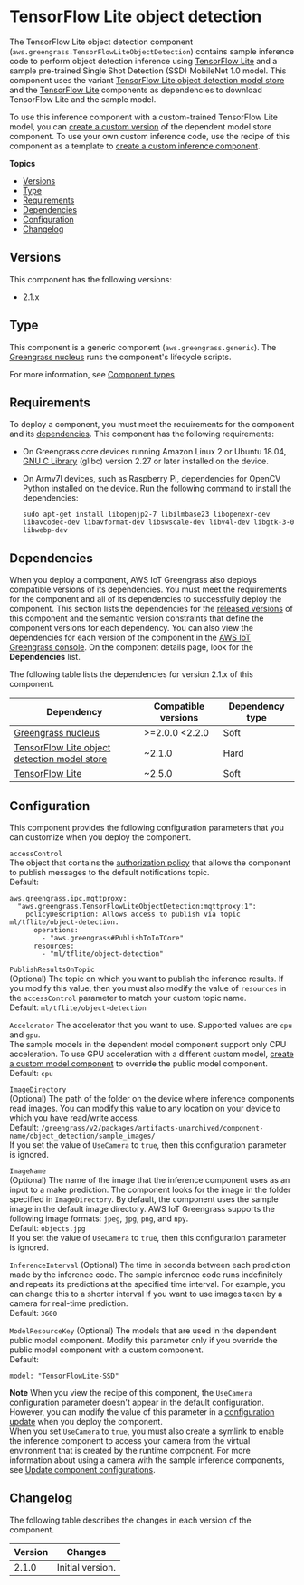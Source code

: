 # TensorFlow Lite object detection<a name="tensorflow-lite-object-detection-component"></a>

The TensorFlow Lite object detection component \(`aws.greengrass.TensorFlowLiteObjectDetection`\) contains sample inference code to perform object detection inference using [TensorFlow Lite](https://www.tensorflow.org/lite) and a sample pre\-trained Single Shot Detection \(SSD\) MobileNet 1\.0 model\. This component uses the variant [TensorFlow Lite object detection model store](tensorflow-lite-object-detection-model-store-component.md) and the [TensorFlow Lite](tensorflow-lite-component.md) components as dependencies to download TensorFlow Lite and the sample model\. 

To use this inference component with a custom\-trained TensorFlow Lite model, you can [create a custom version](ml-customization.md#override-public-model-store) of the dependent model store component\. To use your own custom inference code, use the recipe of this component as a template to [create a custom inference component](ml-customization.md#create-inference-component)\.

**Topics**
+ [Versions](#tensorflow-lite-object-detection-component-versions)
+ [Type](#tensorflow-lite-object-detection-component-type)
+ [Requirements](#tensorflow-lite-object-detection-component-requirements)
+ [Dependencies](#tensorflow-lite-object-detection-component-dependencies)
+ [Configuration](#tensorflow-lite-object-detection-component-configuration)
+ [Changelog](#tensorflow-lite-object-detection-component-changelog)

## Versions<a name="tensorflow-lite-object-detection-component-versions"></a>

This component has the following versions:
+ 2\.1\.x

## Type<a name="tensorflow-lite-object-detection-component-type"></a>

<a name="public-component-type-generic"></a>This component is a generic component \(`aws.greengrass.generic`\)\. The [Greengrass nucleus](greengrass-nucleus-component.md) runs the component's lifecycle scripts\.

<a name="public-component-type-more-information"></a>For more information, see [Component types](manage-components.md#component-types)\.

## Requirements<a name="tensorflow-lite-object-detection-component-requirements"></a>

To deploy a component, you must meet the requirements for the component and its [dependencies](#tensorflow-lite-object-detection-component-dependencies)\. This component has the following requirements:<a name="ml-component-requirements"></a>
+ <a name="ml-req-glibc"></a>On Greengrass core devices running Amazon Linux 2 or Ubuntu 18\.04, [GNU C Library](https://www.gnu.org/software/libc/) \(glibc\) version 2\.27 or later installed on the device\.
+ On Armv7l devices, such as Raspberry Pi, dependencies for OpenCV Python installed on the device\. Run the following command to install the dependencies: 

  ```
  sudo apt-get install libopenjp2-7 libilmbase23 libopenexr-dev libavcodec-dev libavformat-dev libswscale-dev libv4l-dev libgtk-3-0 libwebp-dev
  ```

## Dependencies<a name="tensorflow-lite-object-detection-component-dependencies"></a>

When you deploy a component, AWS IoT Greengrass also deploys compatible versions of its dependencies\. You must meet the requirements for the component and all of its dependencies to successfully deploy the component\. This section lists the dependencies for the [released versions](#tensorflow-lite-object-detection-component-changelog) of this component and the semantic version constraints that define the component versions for each dependency\. You can also view the dependencies for each version of the component in the [AWS IoT Greengrass console](https://console.aws.amazon.com/greengrass)\. On the component details page, look for the **Dependencies** list\.

The following table lists the dependencies for version 2\.1\.x of this component\.


| Dependency | Compatible versions | Dependency type | 
| --- | --- | --- | 
| [Greengrass nucleus](greengrass-nucleus-component.md) | >=2\.0\.0 <2\.2\.0 | Soft | 
| [TensorFlow Lite object detection model store](tensorflow-lite-object-detection-model-store-component.md) | \~2\.1\.0 | Hard | 
| [TensorFlow Lite](tensorflow-lite-component.md) | \~2\.5\.0 | Soft | 

## Configuration<a name="tensorflow-lite-object-detection-component-configuration"></a>

This component provides the following configuration parameters that you can customize when you deploy the component\.

`accessControl`  
<a name="ml-config-accesscontrol-desc"></a>The object that contains the [authorization policy](interprocess-communication.md#ipc-authorization-policies) that allows the component to publish messages to the default notifications topic\.   
Default:   

```
aws.greengrass.ipc.mqttproxy:
  "aws.greengrass.TensorFlowLiteObjectDetection:mqttproxy:1":
    policyDescription: Allows access to publish via topic ml/tflite/object-detection.
      operations:
        - "aws.greengrass#PublishToIoTCore"
      resources:
        - "ml/tflite/object-detection"
```

`PublishResultsOnTopic`  
<a name="ml-config-publishresultsontopic-desc"></a>\(Optional\) The topic on which you want to publish the inference results\. If you modify this value, then you must also modify the value of `resources` in the `accessControl` parameter to match your custom topic name\.  
Default: `ml/tflite/object-detection`

`Accelerator`  <a name="ml-config-accelerator"></a>
The accelerator that you want to use\. Supported values are `cpu` and `gpu`\.  
The sample models in the dependent model component support only CPU acceleration\. To use GPU acceleration with a different custom model, [create a custom model component](ml-customization.md#override-public-model-store) to override the public model component\.  
Default: `cpu`

`ImageDirectory`  
<a name="ml-config-imagedirectory-desc"></a>\(Optional\) The path of the folder on the device where inference components read images\. You can modify this value to any location on your device to which you have read/write access\.  
<a name="ml-config-imagedirectory-obj-default"></a>Default: `/greengrass/v2/packages/artifacts-unarchived/component-name/object_detection/sample_images/`  
If you set the value of `UseCamera` to `true`, then this configuration parameter is ignored\. 

`ImageName`  
<a name="ml-config-imagename-desc"></a>\(Optional\) The name of the image that the inference component uses as an input to a make prediction\. The component looks for the image in the folder specified in `ImageDirectory`\. By default, the component uses the sample image in the default image directory\. AWS IoT Greengrass supports the following image formats: `jpeg`, `jpg`, `png`, and `npy`\.   
<a name="ml-config-imagename-obj-default"></a>Default: `objects.jpg`  
If you set the value of `UseCamera` to `true`, then this configuration parameter is ignored\. 

`InferenceInterval`  <a name="ml-config-inferenceinterval"></a>
\(Optional\) The time in seconds between each prediction made by the inference code\. The sample inference code runs indefinitely and repeats its predictions at the specified time interval\. For example, you can change this to a shorter interval if you want to use images taken by a camera for real\-time prediction\.  
Default: `3600`

`ModelResourceKey`  <a name="ml-config-modelresourcekey"></a>
<a name="ml-config-modelresourcekey-desc"></a>\(Optional\) The models that are used in the dependent public model component\. Modify this parameter only if you override the public model component with a custom component\.   
Default:  

```
model: "TensorFlowLite-SSD"
```

**Note**  <a name="ml-config-not-visible-note"></a>
When you view the recipe of this component, the `UseCamera` configuration parameter doesn't appear in the default configuration\. However, you can modify the value of this parameter in a [configuration update](update-component-configurations.md) when you deploy the component\.   
When you set `UseCamera` to `true`, you must also create a symlink to enable the inference component to access your camera from the virtual environment that is created by the runtime component\. For more information about using a camera with the sample inference components, see [Update component configurations](ml-tutorial-image-classification-camera.md)\.

## Changelog<a name="tensorflow-lite-object-detection-component-changelog"></a>

The following table describes the changes in each version of the component\.


|  Version  |  Changes  | 
| --- | --- | 
|  2\.1\.0  |  Initial version\.  | 